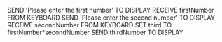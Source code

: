 SEND 'Please enter the first number' TO DISPLAY
RECEIVE firstNumber FROM KEYBOARD
SEND 'Please enter the second number' TO DISPLAY
RECEIVE secondNumber FROM KEYBOARD
SET third TO firstNumber*secondNumber
SEND thirdNumber TO DISPLAY
